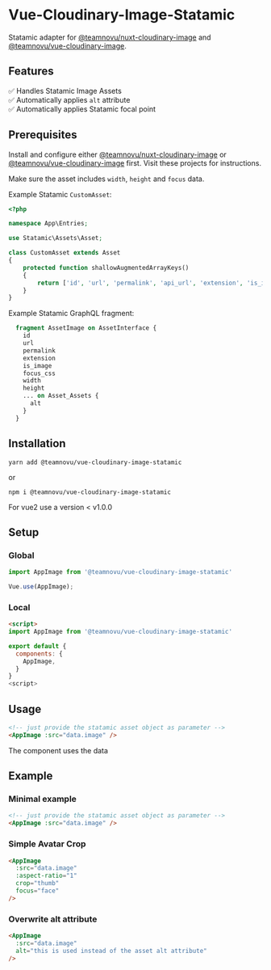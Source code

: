 # Vue-Cloudinary-Image-Statamic

Statamic adapter for [@teamnovu/nuxt-cloudinary-image](https://github.com/teamnovu/nuxt-cloudinary-image) and [@teamnovu/vue-cloudinary-image](https://github.com/teamnovu/vue-cloudinary-image).

## Features
✅ Handles Statamic Image Assets  
✅ Automatically applies `alt` attribute  
✅ Automatically applies Statamic focal point

## Prerequisites

Install and configure either [@teamnovu/nuxt-cloudinary-image](https://github.com/teamnovu/nuxt-cloudinary-image) or [@teamnovu/vue-cloudinary-image](https://github.com/teamnovu/vue-cloudinary-image) first. Visit these projects for instructions.

Make sure the asset includes `width`, `height` and `focus` data.

Example Statamic `CustomAsset`: 
```php
<?php

namespace App\Entries;

use Statamic\Assets\Asset;

class CustomAsset extends Asset
{
    protected function shallowAugmentedArrayKeys()
    {
        return ['id', 'url', 'permalink', 'api_url', 'extension', 'is_image', 'focus', 'width', 'height'];
    }
}
```

Example Statamic GraphQL fragment:
```graphql
  fragment AssetImage on AssetInterface {
    id
    url
    permalink
    extension
    is_image
    focus_css
    width
    height
    ... on Asset_Assets {
      alt
    }
  }
```

## Installation

```shell
yarn add @teamnovu/vue-cloudinary-image-statamic
```
or
```shell
npm i @teamnovu/vue-cloudinary-image-statamic
```

For vue2 use a version < v1.0.0

## Setup

### Global
```javascript
import AppImage from '@teamnovu/vue-cloudinary-image-statamic'

Vue.use(AppImage);
```

### Local
```html
<script>
import AppImage from '@teamnovu/vue-cloudinary-image-statamic'

export default {
  components: {
    AppImage,
  }
}
<script>
```

## Usage

```html
<!-- just provide the statamic asset object as parameter -->
<AppImage :src="data.image" />
```

The component uses the data

## Example

### Minimal example
```html
<!-- just provide the statamic asset object as parameter -->
<AppImage :src="data.image" />
```

### Simple Avatar Crop
```html
<AppImage
  :src="data.image"
  :aspect-ratio="1"
  crop="thumb"
  focus="face"
/>
```

### Overwrite alt attribute
```html
<AppImage
  :src="data.image"
  alt="this is used instead of the asset alt attribute"
/>
```
